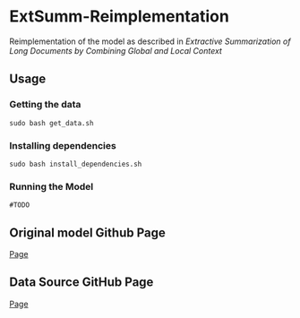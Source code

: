 # ExtSumm-Reimplementation

Reimplementation of the model as described in *Extractive Summarization of Long Documents by Combining Global and Local Context*

## Usage

### Getting the data

`sudo bash get_data.sh`

### Installing dependencies

`sudo bash install_dependencies.sh`

### Running the Model

`#TODO`

## Original model Github Page

[Page](https://github.com/Wendy-Xiao/Extsumm_local_global_context)

## Data Source GitHub Page

[Page](https://github.com/armancohan/long-summarization)
